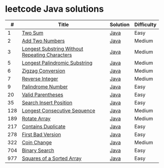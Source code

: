 # leetcode Java solutions


| #   | Title                                                                                                                         | Solution                                        | Difficulty |
|-----|-------------------------------------------------------------------------------------------------------------------------------|-------------------------------------------------|------------|
| 1   | [Two Sum](https://leetcode.com/problems/two-sum/)                                                                             | [Java](./src/two-sum.java)                      | Easy       |
| 2   | [Add Two Numbers](https://leetcode.com/problems/add-two-numbers/)                                                             | [Java](./src/add-two-numbers.java)              | Medium     |
| 3   | [Longest Substring Without Repeating Characters](https://leetcode.com/problems/longest-substring-without-repeating-characters/) | [Java](./src/longest-sub-without-rep-char.java) | Medium     |
| 5   | [Longest Palindromic Substring](https://leetcode.com/problems/longest-palindromic-substring/)                                 | [Java](./src/Longest-Palindromic-Substring.java) | Medium     |
| 6   | [Zigzag Conversion](https://leetcode.com/problems/zigzag-conversion/)                                                         | [Java](./src/Zigzag-Conversion.java)            | Medium     |
| 7   | [Reverse Integer](https://leetcode.com/problems/reverse-integer/)                                                             | [Java](./src/Reverse-Integer.java)              | Medium     |
| 9   | [Palindrome Number](https://leetcode.com/problems/palindrome-number/)                                                         | [Java](./src/palindrome-number.java)            | Easy       |
| 20  | [Valid Parentheses](https://leetcode.com/problems/valid-parentheses/)                                                         | [Java](./src/valid-parentheses.java)            | Easy       |
| 35  | [Search Insert Position](https://leetcode.com/problems/search-insert-position/)                                               | [Java](./src/search-insert-position.java)             | Easy       |
| 128 | [Longest Consecutive Sequence](https://leetcode.com/problems/longest-consecutive-sequence/)                                   | [Java](./src/longest-consecutive-sequence.java)            | Medium     |
| 189 | [Rotate Array](https://leetcode.com/problems/rotate-array/)                                                                   | [Java](./src/rotate-array.java)            | Medium     |
| 217 | [Contains Duplicate](https://leetcode.com/problems/contains-duplicate/)                                                       | [Java](./src/contains-duplicate.java)            | Easy       |
| 278 | [First Bad Version](https://leetcode.com/problems/first-bad-version/)                                                         | [Java](./src/first-bad-version.java)            | Easy       |
| 322 | [Coin Change](https://leetcode.com/problems/coin-change/)                                                         | [Java](./src/coin-change.java)            | Medium     |
| 704 | [Binary Search](https://leetcode.com/problems/binary-search/)                                                                 | [Java](./src/binary-search.java)            | Easy       |
| 977 | [Squares of a Sorted Array](https://leetcode.com/problems/squares-of-a-sorted-array/)                                         | [Java](./src/squares-of-a-sorted-array.java)            | Easy       |